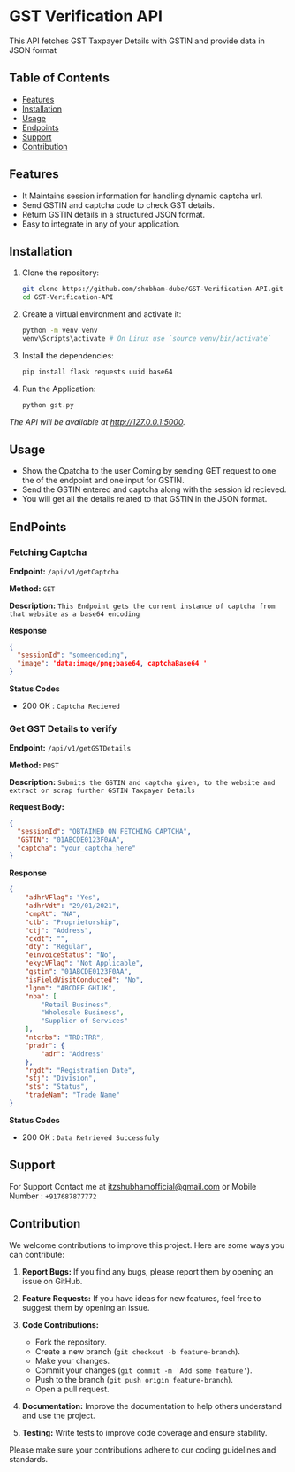 # GST Verification API

This API fetches GST Taxpayer Details with GSTIN and provide data in JSON format

## Table of Contents

- [Features](#Features)
- [Installation](#Installation)
- [Usage](#Usage)
- [Endpoints](#EndPoints)
- [Support](#Support)
- [Contribution](#Contribution)

## Features

- It Maintains session information for handling dynamic captcha url.
- Send GSTIN and captcha code to check GST details.
- Return GSTIN details in a structured JSON format.
- Easy to integrate in any of your application.

## Installation

1. Clone the repository:

   ```bash
   git clone https://github.com/shubham-dube/GST-Verification-API.git
   cd GST-Verification-API
   
2. Create a virtual environment and activate it:
   ```bash
   python -m venv venv
   venv\Scripts\activate # On Linux use `source venv/bin/activate`
   
3. Install the dependencies:
   ```bash
   pip install flask requests uuid base64

4. Run the Application:
   ```bash
   python gst.py
 *The API will be available at http://127.0.0.1:5000.*
 
## Usage
- Show the Cpatcha to the user Coming by sending GET request to one the of the endpoint and one input for GSTIN.
- Send the GSTIN entered and captcha along with the session id recieved.
- You will get all the details related to that GSTIN in the JSON format.
  
## EndPoints

### Fetching Captcha

**Endpoint:** `/api/v1/getCaptcha`

**Method:** `GET`

**Description:** `This Endpoint gets the current instance of captcha from that website as a base64 encoding`

**Response**
```json
{
  "sessionId": "someencoding",
  "image": 'data:image/png;base64, captchaBase64 '
}
```
**Status Codes**
- 200 OK : `Captcha Recieved`

### Get GST Details to verify

**Endpoint:** `/api/v1/getGSTDetails`

**Method:** `POST`

**Description:** `Submits the GSTIN and captcha given, to the website and extract or scrap further GSTIN Taxpayer Details`

**Request Body:**
```json
{
  "sessionId": "OBTAINED ON FETCHING CAPTCHA",
  "GSTIN": "01ABCDE0123F0AA",
  "captcha": "your_captcha_here"
}
```
**Response**
```json
{
    "adhrVFlag": "Yes",
    "adhrVdt": "29/01/2021",
    "cmpRt": "NA",
    "ctb": "Proprietorship",
    "ctj": "Address",
    "cxdt": "",
    "dty": "Regular",
    "einvoiceStatus": "No",
    "ekycVFlag": "Not Applicable",
    "gstin": "01ABCDE0123F0AA",
    "isFieldVisitConducted": "No",
    "lgnm": "ABCDEF GHIJK",
    "nba": [
        "Retail Business",
        "Wholesale Business",
        "Supplier of Services"
    ],
    "ntcrbs": "TRD:TRR",
    "pradr": {
        "adr": "Address"
    },
    "rgdt": "Registration Date",
    "stj": "Division",
    "sts": "Status",
    "tradeNam": "Trade Name"
}
```
**Status Codes**
- 200 OK : `Data Retrieved Successfuly`

## Support
For Support Contact me at itzshubhamofficial@gmail.com
or Mobile Number : `+917687877772`

## Contribution

We welcome contributions to improve this project. Here are some ways you can contribute:

1. **Report Bugs:** If you find any bugs, please report them by opening an issue on GitHub.
2. **Feature Requests:** If you have ideas for new features, feel free to suggest them by opening an issue.
3. **Code Contributions:** 
    - Fork the repository.
    - Create a new branch (`git checkout -b feature-branch`).
    - Make your changes.
    - Commit your changes (`git commit -m 'Add some feature'`).
    - Push to the branch (`git push origin feature-branch`).
    - Open a pull request.

4. **Documentation:** Improve the documentation to help others understand and use the project.
5. **Testing:** Write tests to improve code coverage and ensure stability.

Please make sure your contributions adhere to our coding guidelines and standards.
